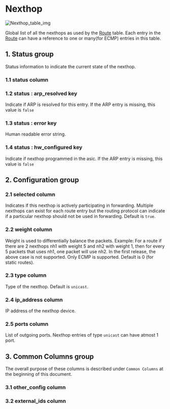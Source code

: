 # Nexthop

![Nexthop_table_img](http://www.plantuml.com/plantuml/img/0G01__v0StHXSdHrRMmAS65ZQs5dPI0YKczlT21KOM9iPNCY87iAOsnXStCWKczrT6KAVGfqRsTbT6XbSY1x2cDiONDp84vbU7HeRt0AOsnXStCWK6zoT0fz2avbU7HeRt0WBcGkFY1GRt9q2avbU7HeRt0WF2raBI1IRtLqPGfeQMHb86DfScDiPGfeQMHb86rbRM9bSdCAR6LdPMva879fPsXq2cDlRdHfRdLlSo1iQMvb82qWF68-StHoRsvdF2zYFY1oPMPbScLkOsKAP6zqT6La86nfRcKWBI0yQJvtPM5hF2zfFY1oPMPbScLkOsKAPMvaR6LdPMva2a1bRcHrRMmA)

Global list of all the nexthops as used by the [Route](route.html) table. Each entry
in the [Route](route.html) can have a reference to one or many(for ECMP) entries in
this table.

## 1. Status group

Status information to indicate the current state of the nexthop.

### 1.1 status column

### 1.2 status : arp_resolved key

Indicate if ARP is resolved for this entry. If the ARP entry is missing, this
value is `false`

### 1.3 status : error key

Human readable error string.

### 1.4 status : hw_configured key

Indicate if nexthop programmed in the asic. If the ARP entry is missing, this
value is `false`

## 2. Configuration group

### 2.1 selected column

Indicates if this nexthop is actively participating in forwarding. Multiple
nexthops can exist for each route entry but the routing protocol can indicate if
a particular nexthop should not be used in forwarding. Default is `true`.

### 2.2 weight column

Weight is used to differentially balance the packets. Example: For a route if
there are 2 nexthops nh1 with weight 5 and nh2 with weight 1, then for every 5
packets that uses nh1, one packet will use nh2. In the first release, the above
case is not supported. Only ECMP is supported. Default is 0 (for static routes).

### 2.3 type column

Type of the nexthop. Default is `unicast`.

### 2.4 ip_address column

IP address of the nexthop device.

### 2.5 ports column

List of outgoing ports. Nexthop entries of type `unicast` can have atmost 1
port.

## 3. Common Columns group

The overall purpose of these columns is described under `Common Columns` at the
beginning of this document.

### 3.1 other_config column

### 3.2 external_ids column

